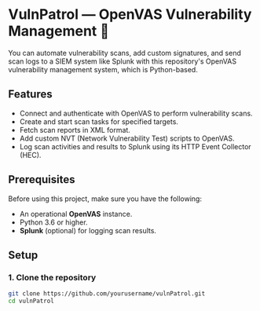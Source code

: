 # VulnPatrol — OpenVAS Vulnerability Management 📃

You can automate vulnerability scans, add custom signatures, and send scan logs to a SIEM system like Splunk with this repository's OpenVAS vulnerability management system, which is Python-based.

## Features
- Connect and authenticate with OpenVAS to perform vulnerability scans.
- Create and start scan tasks for specified targets.
- Fetch scan reports in XML format.
- Add custom NVT (Network Vulnerability Test) scripts to OpenVAS.
- Log scan activities and results to Splunk using its HTTP Event Collector (HEC).

## Prerequisites

Before using this project, make sure you have the following:
- An operational **OpenVAS** instance.
- Python 3.6 or higher.
- **Splunk** (optional) for logging scan results.

## Setup

### 1. Clone the repository
```bash
git clone https://github.com/yourusername/vulnPatrol.git
cd vulnPatrol
